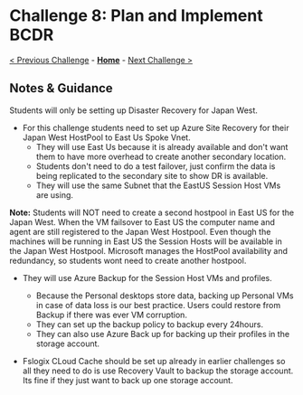 # Challenge 8: Plan and Implement BCDR

[< Previous Challenge](./07-Install-Configure-Apps.md) - **[Home](README.md)** - [Next Challenge >](./09-Automate-WVD-Tasks.md)

## Notes & Guidance

Students will only be setting up Disaster Recovery for Japan West.

- For this challenge students need to set up Azure Site Recovery for their Japan West HostPool to East Us Spoke Vnet.
    - They will use East Us because it is already available and don't want them to have more overhead to create another secondary location.
    - Students don't need to do a test failover, just confirm the data is being replicated to the secondary site to show DR is available.
    - They will use the same Subnet that the EastUS Session Host VMs are using.

**Note:** Students will NOT need to create a second hostpool in East US for the Japan West. When the VM failsover to East US the computer name and agent are still registered to the Japan West Hostpool. Even though the machines will be running in East US the Session Hosts will be available in the Japan West Hostpool. Microsoft manages the HostPool availability and redundancy, so students wont need to create another hostpool.

- They will use Azure Backup for the Session Host VMs and profiles.
    - Because the Personal desktops store data, backing up Personal VMs in case of data loss is our best practice. Users could restore from Backup if there was ever VM corruption.
    - They can set up the backup policy to backup every 24hours.
    - They can also use Azure Back up for backing up their profiles in the storage account.

- Fslogix CLoud Cache should be set up already in earlier challenges so all they need to do is use Recovery Vault to backup the storage account. Its fine if they just want to back up one storage account.
